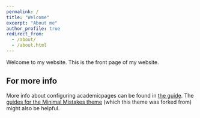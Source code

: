 ```yaml
---
permalink: /
title: "Welcome"
excerpt: "About me"
author_profile: true
redirect_from: 
  - /about/
  - /about.html
---
```

Welcome to my website. This is the front page of my website.

For more info
-------------

More info about configuring academicpages can be found in [the guide](https://academicpages.github.io/markdown/). The [guides for the Minimal Mistakes theme](https://mmistakes.github.io/minimal-mistakes/docs/configuration/) (which this theme was forked from) might also be helpful.
